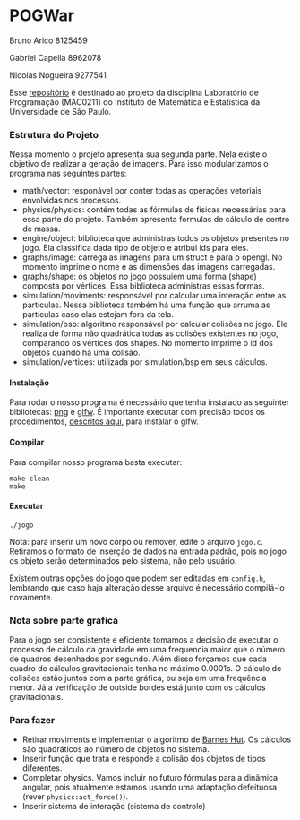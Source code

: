 # POGWar

Bruno Arico         8125459

Gabriel Capella     8962078

Nicolas Nogueira    9277541

Esse [reposítório](https://github.com/Brunoarico/POGWar/) é destinado ao projeto da disciplina Laboratório de Programação (MAC0211) do Instituto de Matemática e Estatística da Universidade de São Paulo.

### Estrutura do Projeto
Nessa momento o projeto apresenta sua segunda parte. Nela existe o objetivo de realizar a geração de imagens. Para isso modularizamos o programa nas seguintes partes:

- math/vector: responável por conter todas as operações vetoriais envolvidas nos processos.
- physics/physics: contém todas as fórmulas de físicas necessárias para essa parte do projeto. Também apresenta formulas de cálculo de centro de massa.
- engine/object: biblioteca que administras todos os objetos presentes no jogo. Ela classifica dada tipo de objeto e atribui ids para eles.
- graphs/image: carrega as imagens para um struct e para o opengl. No momento imprime o nome e as dimensões das imagens carregadas.
- graphs/shape: os objetos no jogo possuiem uma forma (shape) composta por vértices. Essa biblioteca administras essas formas.
- simulation/moviments: responsável por calcular uma interação entre as partículas. Nessa biblioteca também há uma função que arruma as partículas caso elas estejam fora da tela.
- simulation/bsp: algoritmo responsável por calcular colisões no jogo. Ele realiza de forma não quadrática todas as colisões existentes no jogo, comparando os vértices dos shapes. No momento imprime o id dos objetos quando há uma colisão.
- simulation/vertices: utilizada por simulation/bsp em seus cálculos.

#### Instalação
Para rodar o nosso programa é necessário que tenha instalado as seguinter bibliotecas: [png](http://www.libpng.org/pub/png/libpng.html) e [glfw](http://www.glfw.org/). É importante executar com precisão todos os procedimentos, [descritos aqui](http://www.glfw.org/docs/latest/compile.html), para instalar o glfw.

#### Compilar
Para compilar nosso programa basta executar:
```
make clean
make
```

#### Executar
```
./jogo
```

Nota: para inserir um novo corpo ou remover, edite o arquivo `jogo.c`. Retiramos o formato de inserção de dados na entrada padrão, pois no jogo os objeto serão determinados pelo sistema, não pelo usuário.

Existem outras opções do jogo que podem ser editadas em `config.h`, lembrando que caso haja alteração desse arquivo é necessário compilá-lo novamente.

### Nota sobre parte gráfica

Para o jogo ser consistente e eficiente tomamos a decisão de executar o processo de cálculo da gravidade em uma frequencia maior que o número de quadros desenhados por segundo. Além disso forçamos que cada quadro de cálculos gravitacionais tenha no máximo 0.0001s. O cálculo de colisões estão juntos com a parte gráfica, ou seja em uma frequência menor. Já a verificação de outside bordes está junto com os cálculos gravitacionais.

### Para fazer

- Retirar moviments e implementar o algoritmo de [Barnes Hut](http://www.cs.princeton.edu/courses/archive/fall03/cs126/assignments/barnes-hut.html). Os cálculos são quadráticos ao número de objetos no sistema.
- Inserir função que trata e responde a colisão dos objetos de tipos diferentes.
- Completar physics. Vamos incluir no futuro fórmulas para a dinâmica angular, pois atualmente estamos usando uma adaptação defeituosa (rever `physics:act_force()`).
- Inserir sistema de interação (sistema de controle)




